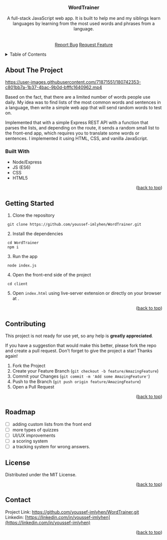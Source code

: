 <!-- PROJECT LOGO -->

<div align="center">

<h3 align="center">WordTrainer </h3>

  <p align="center">
A full-stack JavaScript web app. It is built to help me and my siblings learn languages by learning from the most used words and phrases from a language.
    <br />
    <br />
    <br />
    <a href="https://github.com/youssef-imlyhen/WordTrainer.git/issues">Report Bug</a>
    <a href="https://github.com/youssef-imlyhen/WordTrainer.git/">Request Feature</a>
  </p>
</div>



<!-- TABLE OF CONTENTS -->
<details>
  <summary>Table of Contents</summary>
  <ol>
    <li>
      <a href="#about-the-project">About The Project</a>
      <ul>
        <li><a href="#built-with">Built With</a></li>
      </ul>
    </li>
     <li>
      <a href="#getting-started">Getting Started</a>
    </li>
   <li><a href="#contributing">Contributing</a></li>   
     <li>
      <a href="#roadmap">Roadmap</a>
    </li>
    <li><a href="#license">License</a></li>
    <li><a href="#contact">Contact</a></li>
  </ol>
</details>



<!-- ABOUT THE PROJECT -->
## About The Project

https://user-images.githubusercontent.com/71871551/180742353-c801bb7a-1b37-4bac-9b0d-bfffc1640962.mp4

Based on the fact, that there are a limited number of words people use daily. My idea was to find lists of the most common words and sentences in a language, then write a simple web app that will send random words to test on.

Implemented that with a simple Express REST API with a function that parses the lists, and depending on the route, it sends a random small list to the front-end app, which requires you to translate some words or sentences. I implemented it using HTML, CSS, and vanilla JavaScript. 


### Built With
- Node/Express
- JS (ES6)
- CSS
- HTML5
<p align="right">(<a href="#top">back to top</a>)</p>



<!-- GETTING STARTED -->
## Getting Started

1. Clone the repository
```terminal
 git clone https://github.com/youssef-imlyhen/WordTrainer.git
```
2. Install the dependencies 

```terminal
 cd WordTrainer
 npm i
```
3. Run the app
```terminal
 node index.js
```
4. Open the front-end side of the project
```terminal
 cd client

```
5. Open  `index.html` using live-server extension or directly on your browser at .

<p align="right">(<a href="#top">back to top</a>)</p>

<!-- CONTRIBUTING -->
## Contributing

This project is not ready for use yet, so any help is **greatly appreciated**.

If you have a suggestion that would make this better, please fork the repo and create a pull request.
Don't forget to give the project a star! Thanks again!

1. Fork the Project
2. Create your Feature Branch (`git checkout -b feature/AmazingFeature`)
3. Commit your Changes (`git commit -m 'Add some AmazingFeature'`)
4. Push to the Branch (`git push origin feature/AmazingFeature`)
5. Open a Pull Request

<p align="right">(<a href="#top">back to top</a>)</p>


## Roadmap
- [ ] adding custom lists from the front end
- [ ] more types of quizzes
- [ ] UI/UX improvements
- [ ] a scoring system
- [ ] a tracking system for wrong answers.
<!-- LICENSE -->
## License

Distributed under the MIT License.

<p align="right">(<a href="#top">back to top</a>)</p>



<!-- CONTACT -->
## Contact


Project Link: [https://github.com/youssef-imlyhen/WordTrainer.git ](https://github.com/youssef-imlyhen/WordTrainer.git )
<br/>
Linkedin: [https://linkedin.com/in/youssef-imlyhen](https://linkedin.com/in/youssef-imlyhen) 


<p align="right">(<a href="#top">back to top</a>)</p>



[product-screenshot]: WordTrainer.mp4
